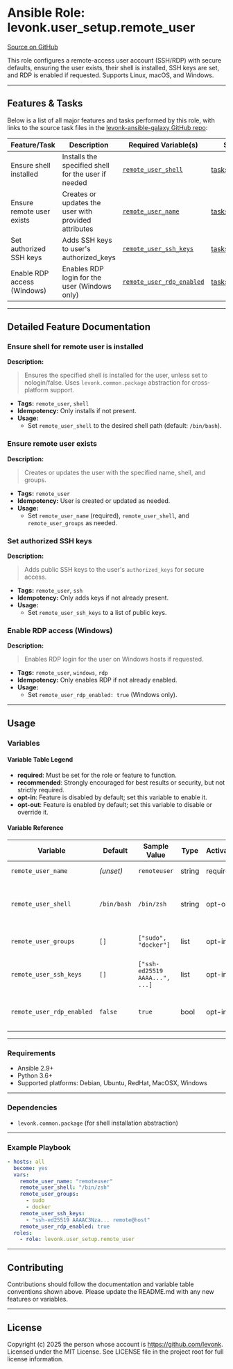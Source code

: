 # Ansible Role: levonk.user_setup.remote_user

[Source on GitHub](https://github.com/levonk/levonk-ansible-galaxy/tree/main/levonk/user_setup/roles/remote_user)

This role configures a remote-access user account (SSH/RDP) with secure defaults, ensuring the user exists, their shell is installed, SSH keys are set, and RDP is enabled if requested. Supports Linux, macOS, and Windows.

---

## Features & Tasks

Below is a list of all major features and tasks performed by this role, with links to the source task files in the [levonk-ansible-galaxy GitHub repo](https://github.com/levonk/levonk-ansible-galaxy/tree/main/levonk/user_setup/roles/remote_user/tasks):

| Feature/Task                  | Description                                              | Required Variable(s)                        | Source |
|-------------------------------|---------------------------------------------------------|---------------------------------------------|--------|
| Ensure shell installed        | Installs the specified shell for the user if needed      | [`remote_user_shell`](#remote_user_shell)   | [tasks/main.yml](tasks/main.yml) |
| Ensure remote user exists     | Creates or updates the user with provided attributes     | [`remote_user_name`](#remote_user_name)     | [tasks/main.yml](tasks/main.yml) |
| Set authorized SSH keys       | Adds SSH keys to user's authorized_keys                  | [`remote_user_ssh_keys`](#remote_user_ssh_keys) | [tasks/main.yml](tasks/main.yml) |
| Enable RDP access (Windows)   | Enables RDP login for the user (Windows only)            | [`remote_user_rdp_enabled`](#remote_user_rdp_enabled) | [tasks/main.yml](tasks/main.yml) |

---

## Detailed Feature Documentation

### Ensure shell for remote user is installed
**Description:**
> Ensures the specified shell is installed for the user, unless set to nologin/false. Uses `levonk.common.package` abstraction for cross-platform support.
- **Tags:** `remote_user`, `shell`
- **Idempotency:** Only installs if not present.
- **Usage:**
  - Set `remote_user_shell` to the desired shell path (default: `/bin/bash`).

### Ensure remote user exists
**Description:**
> Creates or updates the user with the specified name, shell, and groups.
- **Tags:** `remote_user`
- **Idempotency:** User is created or updated as needed.
- **Usage:**
  - Set `remote_user_name` (required), `remote_user_shell`, and `remote_user_groups` as needed.

### Set authorized SSH keys
**Description:**
> Adds public SSH keys to the user's `authorized_keys` for secure access.
- **Tags:** `remote_user`, `ssh`
- **Idempotency:** Only adds keys if not already present.
- **Usage:**
  - Set `remote_user_ssh_keys` to a list of public keys.

### Enable RDP access (Windows)
**Description:**
> Enables RDP login for the user on Windows hosts if requested.
- **Tags:** `remote_user`, `windows`, `rdp`
- **Idempotency:** Only enables RDP if not already enabled.
- **Usage:**
  - Set `remote_user_rdp_enabled: true` (Windows only).

---

## Usage

### Variables

#### Variable Table Legend
- **required**: Must be set for the role or feature to function.
- **recommended**: Strongly encouraged for best results or security, but not strictly required.
- **opt-in**: Feature is disabled by default; set this variable to enable it.
- **opt-out**: Feature is enabled by default; set this variable to disable or override it.

#### Variable Reference

| Variable                              | Default        | Sample Value                    | Type   | Activation | Purpose                                    | Used In |
|----------------------------------------|---------------|---------------------------------|--------|------------|--------------------------------------------|---------|
| <a name="remote_user_name"></a>`remote_user_name`         | *(unset)*      | `remoteuser`                        | string | required   | Username to create/manage                  | [tasks/main.yml](tasks/main.yml) |
| <a name="remote_user_shell"></a>`remote_user_shell`       | `/bin/bash`    | `/bin/zsh`                           | string | opt-out    | Shell for the user (set to nologin/false to disable login) | [tasks/main.yml](tasks/main.yml) |
| <a name="remote_user_groups"></a>`remote_user_groups`     | `[]`           | `["sudo", "docker"]`               | list   | opt-in     | Additional groups for the user             | [tasks/main.yml](tasks/main.yml) |
| <a name="remote_user_ssh_keys"></a>`remote_user_ssh_keys` | `[]`           | `["ssh-ed25519 AAAA...", ...]`      | list   | opt-in     | SSH public keys to authorize for the user  | [tasks/main.yml](tasks/main.yml) |
| <a name="remote_user_rdp_enabled"></a>`remote_user_rdp_enabled` | `false`   | `true`                               | bool   | opt-in     | Enable RDP login for user (Windows only)   | [tasks/main.yml](tasks/main.yml) |

---

### Requirements
- Ansible 2.9+
- Python 3.6+
- Supported platforms: Debian, Ubuntu, RedHat, MacOSX, Windows

---

### Dependencies
- `levonk.common.package` (for shell installation abstraction)

---

### Example Playbook
```yaml
- hosts: all
  become: yes
  vars:
    remote_user_name: "remoteuser"
    remote_user_shell: "/bin/zsh"
    remote_user_groups:
      - sudo
      - docker
    remote_user_ssh_keys:
      - "ssh-ed25519 AAAAC3Nza... remote@host"
    remote_user_rdp_enabled: true
  roles:
    - role: levonk.user_setup.remote_user
```

---

## Contributing
Contributions should follow the documentation and variable table conventions shown above. Please update the README.md with any new features or variables.

---

## License
Copyright (c) 2025 the person whose account is https://github.com/levonk. Licensed under the MIT License. See LICENSE file in the project root for full license information.
